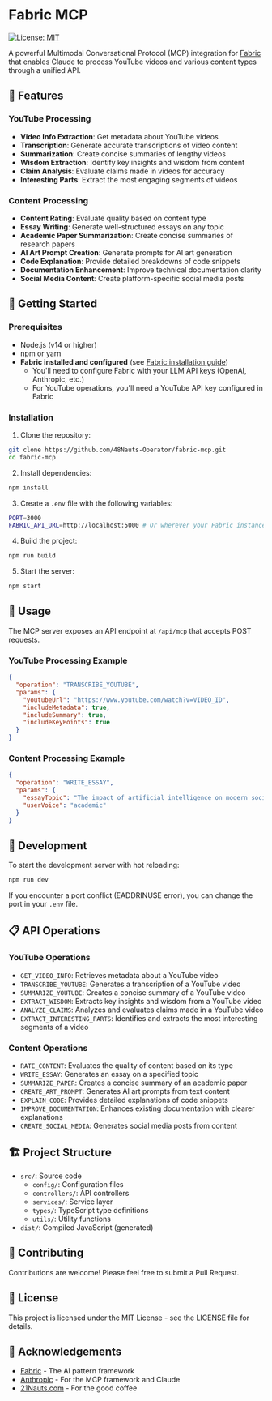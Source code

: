 # Fabric MCP

[![License: MIT](https://img.shields.io/badge/License-MIT-blue.svg)](https://opensource.org/licenses/MIT)

A powerful Multimodal Conversational Protocol (MCP) integration for [Fabric](https://github.com/danielmiessler/fabric) that enables Claude to process YouTube videos and various content types through a unified API.

## 🌟 Features

### YouTube Processing
- **Video Info Extraction**: Get metadata about YouTube videos
- **Transcription**: Generate accurate transcriptions of video content
- **Summarization**: Create concise summaries of lengthy videos
- **Wisdom Extraction**: Identify key insights and wisdom from content
- **Claim Analysis**: Evaluate claims made in videos for accuracy
- **Interesting Parts**: Extract the most engaging segments of videos

### Content Processing
- **Content Rating**: Evaluate quality based on content type
- **Essay Writing**: Generate well-structured essays on any topic
- **Academic Paper Summarization**: Create concise summaries of research papers
- **AI Art Prompt Creation**: Generate prompts for AI art generation
- **Code Explanation**: Provide detailed breakdowns of code snippets
- **Documentation Enhancement**: Improve technical documentation clarity
- **Social Media Content**: Create platform-specific social media posts

## 🚀 Getting Started

### Prerequisites
- Node.js (v14 or higher)
- npm or yarn
- **Fabric installed and configured** (see [Fabric installation guide](https://github.com/danielmiessler/fabric))
  - You'll need to configure Fabric with your LLM API keys (OpenAI, Anthropic, etc.)
  - For YouTube operations, you'll need a YouTube API key configured in Fabric

### Installation

1. Clone the repository:

```bash
git clone https://github.com/48Nauts-Operator/fabric-mcp.git
cd fabric-mcp
```

2. Install dependencies:

```bash
npm install
```

3. Create a `.env` file with the following variables:

```bash
PORT=3000
FABRIC_API_URL=http://localhost:5000 # Or wherever your Fabric instance is running
```

4. Build the project:

```bash
npm run build
```

5. Start the server:

```bash
npm start
```

## 📖 Usage

The MCP server exposes an API endpoint at `/api/mcp` that accepts POST requests.

### YouTube Processing Example

```json
{
  "operation": "TRANSCRIBE_YOUTUBE",
  "params": {
    "youtubeUrl": "https://www.youtube.com/watch?v=VIDEO_ID",
    "includeMetadata": true,
    "includeSummary": true,
    "includeKeyPoints": true
  }
}
```

### Content Processing Example

```json
{
  "operation": "WRITE_ESSAY",
  "params": {
    "essayTopic": "The impact of artificial intelligence on modern society",
    "userVoice": "academic"
  }
}
```

## 🔧 Development

To start the development server with hot reloading:

```bash
npm run dev
```

If you encounter a port conflict (EADDRINUSE error), you can change the port in your `.env` file.

## 📋 API Operations

### YouTube Operations
- `GET_VIDEO_INFO`: Retrieves metadata about a YouTube video
- `TRANSCRIBE_YOUTUBE`: Generates a transcription of a YouTube video
- `SUMMARIZE_YOUTUBE`: Creates a concise summary of a YouTube video
- `EXTRACT_WISDOM`: Extracts key insights and wisdom from a YouTube video
- `ANALYZE_CLAIMS`: Analyzes and evaluates claims made in a YouTube video
- `EXTRACT_INTERESTING_PARTS`: Identifies and extracts the most interesting segments of a video

### Content Operations
- `RATE_CONTENT`: Evaluates the quality of content based on its type
- `WRITE_ESSAY`: Generates an essay on a specified topic
- `SUMMARIZE_PAPER`: Creates a concise summary of an academic paper
- `CREATE_ART_PROMPT`: Generates AI art prompts from text content
- `EXPLAIN_CODE`: Provides detailed explanations of code snippets
- `IMPROVE_DOCUMENTATION`: Enhances existing documentation with clearer explanations
- `CREATE_SOCIAL_MEDIA`: Generates social media posts from content

## 🏗️ Project Structure

- `src/`: Source code
  - `config/`: Configuration files
  - `controllers/`: API controllers
  - `services/`: Service layer
  - `types/`: TypeScript type definitions
  - `utils/`: Utility functions
- `dist/`: Compiled JavaScript (generated)

## 🤝 Contributing

Contributions are welcome! Please feel free to submit a Pull Request.

## 📄 License

This project is licensed under the MIT License - see the LICENSE file for details.

## 🙏 Acknowledgements

- [Fabric](https://github.com/danielmiessler/fabric) - The AI pattern framework
- [Anthropic](https://www.anthropic.com/) - For the MCP framework and Claude
- [21Nauts.com](https://21nauts.com) - For the good coffee 